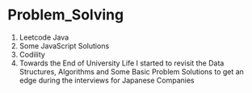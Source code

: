 # Problem_Solving
1. Leetcode Java
2. Some JavaScript Solutions
3. Codility
4. Towards the End of University Life I started to revisit the Data Structures, Algorithms and Some Basic Problem Solutions to get an edge during the interviews for Japanese Companies
